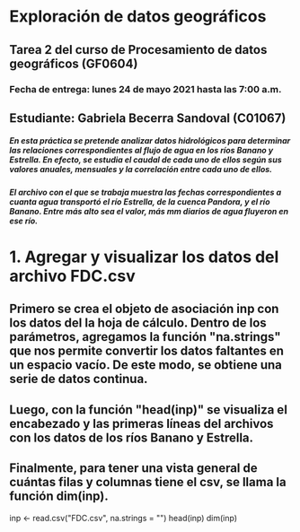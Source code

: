 # Exploración de datos geográficos
## Tarea 2 del curso de Procesamiento de datos geográficos (GF0604)
### Fecha de entrega: lunes 24 de mayo 2021 hasta las 7:00 a.m.  

## Estudiante: Gabriela Becerra Sandoval (C01067)


##### En esta práctica se pretende analizar datos hidrológicos para determinar las relaciones correspondientes al flujo de agua en los ríos Banano y Estrella. En efecto, se estudia el caudal de cada uno de ellos según sus valores anuales, mensuales y la correlación entre cada uno de ellos.
##### El archivo con el que se trabaja muestra las fechas correspondientes a cuanta agua transportó el río Estrella, de la cuenca Pandora, y el río Banano. Entre más alto sea el valor, más mm diarios de agua fluyeron en ese río.


# 1. Agregar y visualizar los datos del archivo FDC.csv
## Primero se crea el objeto de asociación inp con los datos del la hoja de cálculo. Dentro de los parámetros, agregamos la función "na.strings" que nos permite convertir los datos faltantes en un espacio vacío. De este modo, se obtiene una serie de datos continua.
## Luego, con la función "head(inp)" se visualiza el encabezado y las primeras líneas del archivos con los datos de los ríos Banano y Estrella.
## Finalmente, para tener una vista general de cuántas filas y columnas tiene el csv, se llama la función dim(inp).
inp <- read.csv("FDC.csv", na.strings = "")
head(inp)
dim(inp)
